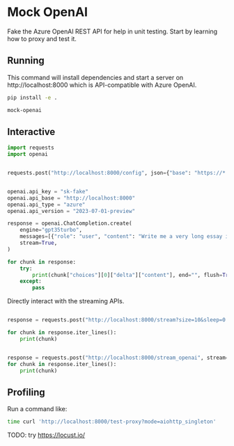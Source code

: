 # Mock OpenAI

Fake the Azure OpenAI REST API for help in unit testing. Start by learning how to proxy and test it.

## Running

This command will install dependencies and start a server on http://localhost:8000
which is API-compatible with Azure OpenAI.

```bash
pip install -e .

mock-openai
```

## Interactive


```python
import requests
import openai


requests.post("http://localhost:8000/config", json={"base": "https://*.openai.azure.com", "api_key": "..."})


openai.api_key = "sk-fake"
openai.api_base = "http://localhost:8000"
openai.api_type = "azure"
openai.api_version = "2023-07-01-preview"

response = openai.ChatCompletion.create(
    engine="gpt35turbo",
    messages=[{"role": "user", "content": "Write me a very long essay in the style of the US Declaration of Independence"}],
    stream=True,
)

for chunk in response:
    try:
        print(chunk["choices"][0]["delta"]["content"], end="", flush=True)
    except:
        pass

```

Directly interact with the streaming APIs.

```python

response = requests.post("http://localhost:8000/stream?size=10&sleep=0.8", stream=True)

for chunk in response.iter_lines():
    print(chunk)


response = requests.post("http://localhost:8000/stream_openai", stream=True)
for chunk in response.iter_lines():
    print(chunk)

```

## Profiling

Run a command like:

```bash
time curl 'http://localhost:8000/test-proxy?mode=aiohttp_singleton'
```

TODO: try https://locust.io/
